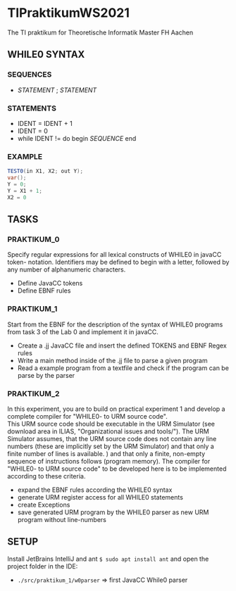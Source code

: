 # TIPraktikumWS2021
The TI praktikum for Theoretische Informatik Master FH Aachen

## WHILE0 SYNTAX

### SEQUENCES

* _STATEMENT_ ; _STATEMENT_


### STATEMENTS

* IDENT = IDENT + 1
* IDENT = 0
* while IDENT != do begin _SEQUENCE_ end

### EXAMPLE

```java
TEST0(in X1, X2; out Y);
var();
Y = 0;
Y = X1 + 1;
X2 = 0

```

## TASKS


### PRAKTIKUM_0

Specify regular expressions for all lexical constructs of WHILE0 in javaCC token- 
notation. Identifiers may be defined to begin with a letter, 
followed by any number of alphanumeric characters.

* Define JavaCC tokens
* Define EBNF rules

### PRAKTIKUM_1

Start from the EBNF for the description of the syntax of WHILE0 programs from task 3 of the 
Lab 0 and implement it in javaCC.

* Create a .jj JavaCC file and insert the defined TOKENS and EBNF Regex rules
* Write a main method inside of the .jj file to parse a given program
* Read a example program from a textfile and check if the program can be parse by the parser



### PRAKTIKUM_2

In this experiment, you are to build on practical experiment 1 and develop a complete compiler for 
"WHILE0- to URM source code".  
This URM source code should be executable in the URM Simulator (see download area in ILIAS, 
"Organizational issues and tools/"). The URM Simulator assumes, 
that the URM source code does not contain any line numbers (these are implicitly set by the URM Simulator) and that only a finite number of lines is available. 
) and that only a finite, non-empty sequence of instructions follows (program memory). 
The compiler for "WHILE0- to URM source code" to be developed here is to be implemented according to these 
criteria.

* expand the EBNF rules according the WHILE0 syntax
* generate URM register access for all WHILE0 statements
* create Exceptions
* save generated URM program by the WHILE0 parser as new URM program without line-numbers



## SETUP

Install JetBrains IntelliJ and ant `$ sudo apt install ant` and open the project folder in the IDE:

* `./src/praktikum_1/w0parser` => first JavaCC While0 parser
